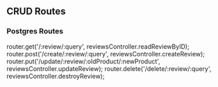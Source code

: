 ## CRUD Routes
### Postgres Routes

router.get('/:review/:query', reviewsController.readReviewByID);
router.post('/create/:review/:query', reviewsController.createReview);
router.put('/update/:review/:oldProduct/:newProduct', reviewsController.updateReview);
router.delete('/delete/:review/:query', reviewsController.destroyReview);
